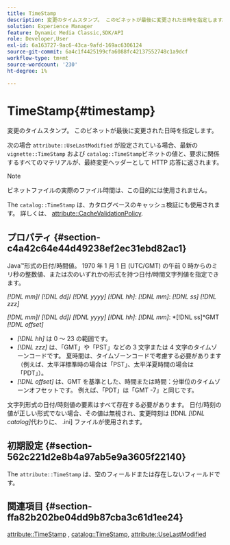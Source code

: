 ```yaml
---
title: TimeStamp
description: 変更のタイムスタンプ。 このビネットが最後に変更された日時を指定します。
solution: Experience Manager
feature: Dynamic Media Classic,SDK/API
role: Developer,User
exl-id: 6a163727-9ac6-43ca-9afd-169ac6306124
source-git-commit: 6a4c1f4425199cfa6088fc42137552748c1a9dcf
workflow-type: tm+mt
source-wordcount: '230'
ht-degree: 1%

---
```


# TimeStamp{#timestamp}

変更のタイムスタンプ。 このビネットが最後に変更された日時を指定します。

次の場合 `attribute::UseLastModified` が設定されている場合、最新の `vignette::TimeStamp` および `catalog::TimeStamp`ビネットの値と、要求に関係するすべてのマテリアルが、最終変更ヘッダーとして HTTP 応答に返されます。

>[!NOTE]
>
>ビネットファイルの実際のファイル時間は、この目的には使用されません。

The `catalog::TimeStamp` は、カタログベースのキャッシュ検証にも使用されます。 詳しくは、 [attribute::CacheValidationPolicy](/help/aem-is-ir-api/ir-api/material-cat/image-rendering-api-ref/c-ir-material-catalog/c-ir-attributes-reference/r-ir-cachevalidationpolicy.md).

## プロパティ {#section-c4a42c64e44d49238ef2ec31ebd82ac1}

Java™形式の日付/時間値。 1970 年 1 月 1 日 (UTC/GMT) の午前 0 時からのミリ秒の整数値、または次のいずれかの形式を持つ日付/時間文字列値を指定できます。

*[!DNL mm]*/ *[!DNL dd]*/ *[!DNL yyyy]* *[!DNL hh]*: *[!DNL mm]*: *[!DNL ss]* *[!DNL zzz]*

*[!DNL mm]*/ *[!DNL dd]*/ *[!DNL yyyy]* *[!DNL hh]*: *[!DNL mm]*: *[!DNL ss]*GMT *[!DNL offset]*

* *[!DNL hh]* は 0 ～ 23 の範囲です。
* *[!DNL zzz]* は、「GMT」や「PST」などの 3 文字または 4 文字のタイムゾーンコードです。 夏時間は、タイムゾーンコードで考慮する必要があります（例えば、太平洋標準時の場合は「PST」、太平洋夏時間の場合は「PDT」）。
* *[!DNL offset]* は、GMT を基準とした、時間または時間：分単位のタイムゾーンオフセットです。 例えば、「PDT」は「GMT -7」と同じです。

文字列形式の日付/時刻値の要素はすべて存在する必要があります。 日付/時刻の値が正しい形式でない場合、その値は無視され、変更時刻は [!DNL *[!DNL catalog]*&#x200B;代わりに、 .ini] ファイルが使用されます。

## 初期設定 {#section-562c221d2e8b4a97ab5e9a3605f22140}

The `attribute::TimeStamp` は、空のフィールドまたは存在しないフィールドです。

## 関連項目 {#section-ffa82b202be04dd9b87cba3c61d1ee24}

[attribute::TimeStamp](../../../../../ir-api/material-cat/image-rendering-api-ref/c-ir-material-catalog/c-ir-attributes-reference/r-ir-timestamp.md#reference-8373ad4ee03d4e4b9a8fc96cf42b3181) , [catalog::TimeStamp](../../../../../ir-api/material-cat/image-rendering-api-ref/c-ir-material-catalog/c-ir-material-data-reference/r-ir-timestamp-dataref.md#reference-6daf7973dc4f4b4e9e8165756db7c319), [attribute::UseLastModified](../../../../../ir-api/material-cat/image-rendering-api-ref/c-ir-material-catalog/c-ir-attributes-reference/r-ir-uselastmodified.md#reference-d2ab628c9e004fedbd38324866dbca1d)
